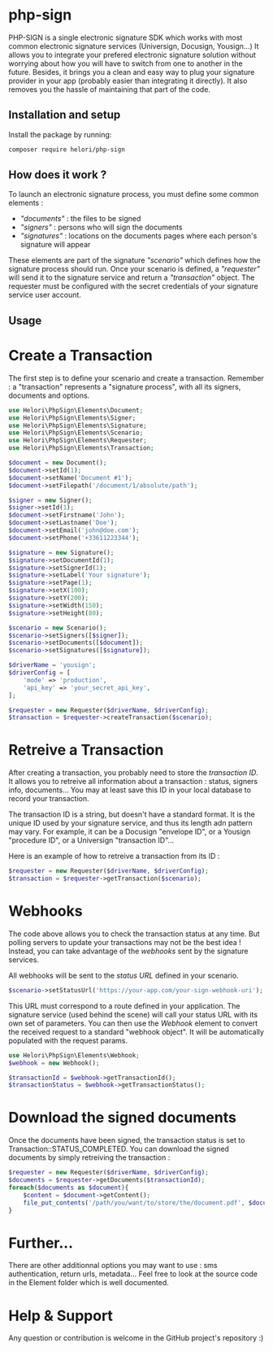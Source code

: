 # php-sign
PHP-SIGN is a single electronic signature SDK which works with most common electronic signature services (Universign, Docusign, Yousign...)
It allows you to integrate your prefered electronic signature solution without worrying about how you will have to switch from one to another in the future.
Besides, it brings you a clean and easy way to plug your signature provider in your app (probably easier than integrating it directly).
It also removes you the hassle of maintaining that part of the code.

## Installation and setup

Install the package by running:
```bash
composer require helori/php-sign
```

## How does it work ?

To launch an electronic signature process, you must define some common elements :
- *"documents"* : the files to be signed
- *"signers"* : persons who will sign the documents
- *"signatures"* : locations on the documents pages where each person's signature will appear

These elements are part of the signature *"scenario"* which defines how the signature process should run.
Once your scenario is defined, a *"requester"* will send it to the signature service and return a *"transaction"* object.
The requester must be configured with the secret credentials of your signature service user account.

## Usage

# Create a Transaction

The first step is to define your scenario and create a transaction.
Remember : a "transaction" represents a "signature process", with all its signers, documents and options.

```php
use Helori\PhpSign\Elements\Document;
use Helori\PhpSign\Elements\Signer;
use Helori\PhpSign\Elements\Signature;
use Helori\PhpSign\Elements\Scenario;
use Helori\PhpSign\Elements\Requester;
use Helori\PhpSign\Elements\Transaction;

$document = new Document();
$document->setId(1);
$document->setName('Document #1');
$document->setFilepath('/document/1/absolute/path');

$signer = new Signer();
$signer->setId(1);
$document->setFirstname('John');
$document->setLastname('Doe');
$document->setEmail('john@doe.com');
$document->setPhone('+33611223344');

$signature = new Signature();
$signature->setDocumentId(1);
$signature->setSignerId(1);
$signature->setLabel('Your signature');
$signature->setPage(1);
$signature->setX(100);
$signature->setY(200);
$signature->setWidth(150);
$signature->setHeight(80);

$scenario = new Scenario();
$scenario->setSigners([$signer]);
$scenario->setDocuments([$document]);
$scenario->setSignatures([$signature]);

$driverName = 'yousign';
$driverConfig = [
    'mode' => 'production',
    'api_key' => 'your_secret_api_key',
];

$requester = new Requester($driverName, $driverConfig);
$transaction = $requester->createTransaction($scenario);
```

# Retreive a Transaction

After creating a transaction, you probably need to store the *transaction ID*.
It allows you to retreive all information about a transaction : status, signers info, documents...
You may at least save this ID in your local database to record your transaction.

The transaction ID is a string, but doesn't have a standard format. 
It is the unique ID used by your signature service, and thus its length adn pattern may vary.
For example, it can be a Docusign "envelope ID", or a Yousign "procedure ID", or a Universign "transaction ID"...

Here is an example of how to retreive a transaction from its ID :

```php
$requester = new Requester($driverName, $driverConfig);
$transaction = $requester->getTransaction($scenario);
```

# Webhooks

The code above allows you to check the transaction status at any time.
But polling servers to update your transactions may not be the best idea !
Instead, you can take advantage of the *webhooks* sent by the signature services.

All webhooks will be sent to the *status URL* defined in your scenario.

```php
$scenario->setStatusUrl('https://your-app.com/your-sign-webhook-uri');
```

This URL must correspond to a route defined in your application.
The signature service (used behind the scene) will call your status URL with its own set of parameters.
You can then use the *Webhook* element to convert the received request to a standard "webhook object".
It will be automatically populated with the request params.

```php
use Helori\PhpSign\Elements\Webhook;
$webhook = new Webhook();

$transactionId = $webhook->getTransactionId();
$transactionStatus = $webhook->getTransactionStatus();
```

# Download the signed documents

Once the documents have been signed, the transaction status is set to Transaction::STATUS_COMPLETED.
You can download the signed documents by simply retreiving the transaction :

```php
$requester = new Requester($driverName, $driverConfig);
$documents = $requester->getDocuments($transactionId);
foreach($documents as $document){
    $content = $document->getContent();
    file_put_contents('/path/you/want/to/store/the/document.pdf', $document->getContent());
}
```

# Further...

There are other additionnal options you may want to use : sms authentication, return urls, metadata...
Feel free to look at the source code in the Element folder which is well documented.

# Help & Support

Any question or contribution is welcome in the GitHub project's repository :)



